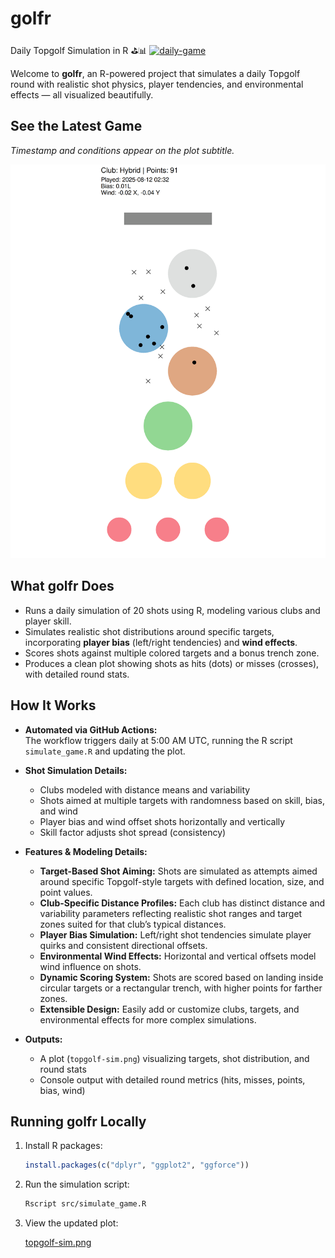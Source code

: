 # golfr

Daily Topgolf Simulation in R ⛳️📊 [![daily-game](https://github.com/bradfordjohnson/golfr/actions/workflows/daily-game.yml/badge.svg)](https://github.com/bradfordjohnson/golfr/actions/workflows/daily-game.yml)

Welcome to **golfr**, an R-powered project that simulates a daily Topgolf round with realistic shot physics, player tendencies, and environmental effects — all visualized beautifully.

## See the Latest Game

*Timestamp and conditions appear on the plot subtitle.*

![Daily Topgolf Simulation](topgolf-sim.png)

## What golfr Does

- Runs a daily simulation of 20 shots using R, modeling various clubs and player skill.
- Simulates realistic shot distributions around specific targets, incorporating **player bias** (left/right tendencies) and **wind effects**.
- Scores shots against multiple colored targets and a bonus trench zone.
- Produces a clean plot showing shots as hits (dots) or misses (crosses), with detailed round stats.

## How It Works

- **Automated via GitHub Actions:**  
  The workflow triggers daily at 5:00 AM UTC, running the R script `simulate_game.R` and updating the plot.

- **Shot Simulation Details:**  
  - Clubs modeled with distance means and variability  
  - Shots aimed at multiple targets with randomness based on skill, bias, and wind  
  - Player bias and wind offset shots horizontally and vertically  
  - Skill factor adjusts shot spread (consistency)

- **Features & Modeling Details:**  
  - **Target-Based Shot Aiming:** Shots are simulated as attempts aimed around specific Topgolf-style targets with defined location, size, and point values.  
  - **Club-Specific Distance Profiles:** Each club has distinct distance and variability parameters reflecting realistic shot ranges and target zones suited for that club’s typical distances.
  - **Player Bias Simulation:** Left/right shot tendencies simulate player quirks and consistent directional offsets.  
  - **Environmental Wind Effects:** Horizontal and vertical offsets model wind influence on shots.  
  - **Dynamic Scoring System:** Shots are scored based on landing inside circular targets or a rectangular trench, with higher points for farther zones.  
  - **Extensible Design:** Easily add or customize clubs, targets, and environmental effects for more complex simulations.

- **Outputs:**  
  - A plot (`topgolf-sim.png`) visualizing targets, shot distribution, and round stats  
  - Console output with detailed round metrics (hits, misses, points, bias, wind)

## Running golfr Locally

1. Install R packages:

   ```r
   install.packages(c("dplyr", "ggplot2", "ggforce"))
   ```

2. Run the simulation script:

   ```bash
   Rscript src/simulate_game.R
   ```

3. View the updated plot:

   [topgolf-sim.png](topgolf-sim.png)
